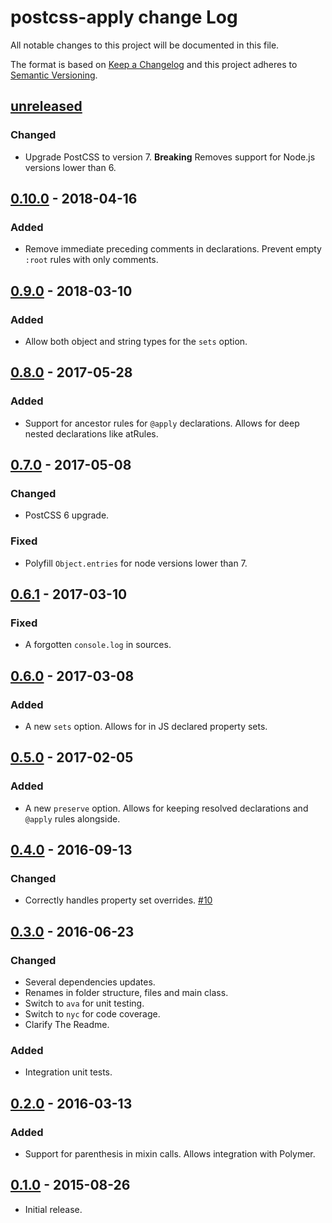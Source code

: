 # postcss-apply change Log

All notable changes to this project will be documented in this file.

The format is based on [Keep a Changelog](http://keepachangelog.com/)
and this project adheres to [Semantic Versioning](http://semver.org/).

## [unreleased]
### Changed
  * Upgrade PostCSS to version 7.
    **Breaking** Removes support for Node.js versions lower than 6.

## [0.10.0] - 2018-04-16
### Added
  * Remove immediate preceding comments in declarations.
    Prevent empty `:root` rules with only comments.

## [0.9.0] - 2018-03-10
### Added
  * Allow both object and string types for the `sets` option.

## [0.8.0] - 2017-05-28
### Added
  * Support for ancestor rules for `@apply` declarations.
    Allows for deep nested declarations like atRules.

## [0.7.0] - 2017-05-08
### Changed
  * PostCSS 6 upgrade.

### Fixed
  * Polyfill `Object.entries` for node versions lower than 7.

## [0.6.1] - 2017-03-10
### Fixed
  * A forgotten `console.log` in sources.

## [0.6.0] - 2017-03-08
### Added
  * A new `sets` option.
    Allows for in JS declared property sets.

## [0.5.0] - 2017-02-05
### Added
  * A new `preserve` option.
    Allows for keeping resolved declarations and `@apply` rules alongside.

## [0.4.0] - 2016-09-13
### Changed
  * Correctly handles property set overrides.
    [#10](https://github.com/pascalduez/postcss-apply/issues/10)

## [0.3.0] - 2016-06-23
### Changed
  * Several dependencies updates.
  * Renames in folder structure, files and main class.
  * Switch to `ava` for unit testing.
  * Switch to `nyc` for code coverage.
  * Clarify The Readme.
### Added
  * Integration unit tests.

## [0.2.0] - 2016-03-13
### Added
  * Support for parenthesis in mixin calls.
    Allows integration with Polymer.

## [0.1.0] - 2015-08-26
  * Initial release.

[Unreleased]: https://github.com/pascalduez/postcss-apply/compare/0.10.0...HEAD
[0.10.0]: https://github.com/pascalduez/postcss-apply/compare/0.9.0...0.10.0
[0.9.0]: https://github.com/pascalduez/postcss-apply/compare/0.8.0...0.9.0
[0.8.0]: https://github.com/pascalduez/postcss-apply/compare/0.7.0...0.8.0
[0.7.0]: https://github.com/pascalduez/postcss-apply/compare/0.6.1...0.7.0
[0.6.1]: https://github.com/pascalduez/postcss-apply/compare/0.6.0...0.6.1
[0.6.0]: https://github.com/pascalduez/postcss-apply/compare/0.5.0...0.6.0
[0.5.0]: https://github.com/pascalduez/postcss-apply/compare/0.4.0...0.5.0
[0.4.0]: https://github.com/pascalduez/postcss-apply/compare/0.3.0...0.4.0
[0.3.0]: https://github.com/pascalduez/postcss-apply/compare/0.2.0...0.3.0
[0.2.0]: https://github.com/pascalduez/postcss-apply/compare/0.1.0...0.2.0
[0.1.0]: https://github.com/pascalduez/postcss-apply/tags/0.1.0
